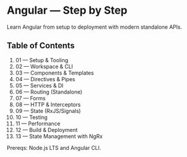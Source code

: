 # Angular — Step by Step

Learn Angular from setup to deployment with modern standalone APIs.

## Table of Contents
1. 01 — Setup & Tooling
2. 02 — Workspace & CLI
3. 03 — Components & Templates
4. 04 — Directives & Pipes
5. 05 — Services & DI
6. 06 — Routing (Standalone)
7. 07 — Forms
8. 08 — HTTP & Interceptors
9. 09 — State (RxJS/Signals)
10. 10 — Testing
11. 11 — Performance
12. 12 — Build & Deployment
13. 13 — State Management with NgRx

Prereqs: Node.js LTS and Angular CLI.

